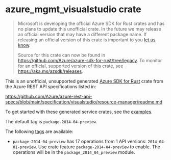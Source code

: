 # azure_mgmt_visualstudio crate

> Microsoft is developing the official Azure SDK for Rust crates and has no plans to update this unofficial crate.
> In the future we may release an official version that may have a different package name.
> If releasing an official version of this crate is important to you [let us know](https://github.com/Azure/azure-sdk-for-rust/issues/new/choose).
>
> Source for this crate can now be found in <https://github.com/Azure/azure-sdk-for-rust/tree/legacy>.
> To monitor for an official, supported version of this crate, see <https://aka.ms/azsdk/releases>.

This is an unofficial, unsupported generated [Azure SDK for Rust](https://github.com/Azure/azure-sdk-for-rust/tree/legacy) crate from the Azure REST API specifications listed in:

https://github.com/Azure/azure-rest-api-specs/blob/main/specification/visualstudio/resource-manager/readme.md

To get started with these generated service crates, see the [examples](https://github.com/Azure/azure-sdk-for-rust/blob/legacy/services/README.md#examples).

The default tag is `package-2014-04-preview`.

The following [tags](https://github.com/Azure/azure-sdk-for-rust/blob/legacy/services/tags.md) are available:

- `package-2014-04-preview` has 17 operations from 1 API versions: `2014-04-01-preview`. Use crate feature `package-2014-04-preview` to enable. The operations will be in the `package_2014_04_preview` module.